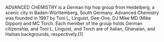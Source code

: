 ADVANCED CHEMISTRY is a German hip hop group from Heidelberg, a scenic city in Baden-Württemberg, South Germany. Advanced Chemistry was founded in 1987 by Toni L, Linguist, Gee-One, DJ Mike MD (Mike Dippon) and MC Torch. Each member of the group holds German citizenship, and Toni L, Linguist, and Torch are of Italian, Ghanaian, and Haitian backgrounds, respectively.[1]
